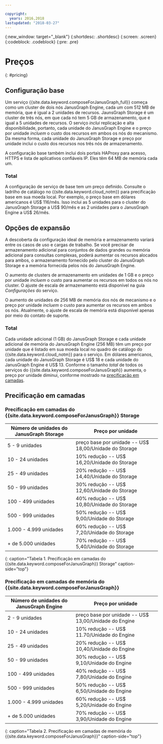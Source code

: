 ```yaml
---

copyright:
  years: 2016,2018
lastupdated: "2018-03-27"
---
```


{:new_window: target="_blank"}
{:shortdesc: .shortdesc}
{:screen: .screen}
{:codeblock: .codeblock}
{:pre: .pre}

# Preços
{: #pricing}

## Configuração base
Um serviço {{site.data.keyword.composeForJanusGraph_full}} começa como um cluster de dois nós JanusGraph Engine, cada um com 512 MB de memória, que é igual a 2 unidades de recursos. JaunsGraph Storage é um cluster de três nós, em que cada nó tem 5 GB de armazenamento, que é igual a 5 unidades de recursos. O serviço _inclui_ replicação e alta disponibilidade, portanto, cada unidade do JanusGraph Engine e o preço por unidade _incluem_ o custo dos recursos em ambos os nós do mecanismo. Da mesma forma, cada unidade do JanusGraph Storage e preço por unidade inclui o custo dos recursos nos três nós de armazenamento.

A configuração base também inclui dois portais HAProxy para acesso, HTTPS e lista de aplicativos confiáveis IP. Eles têm 64 MB de memória cada um.

### Total
A configuração de serviço de base tem um preço definido. Consulte o ladrilho de catálogo no {{site.data.keyword.cloud_notm}} para precificação base em sua moeda local. Por exemplo, o preço base em dólares americanos é US$ 116/mês. Isso inclui as 5 unidades para o cluster do JanusGraph Storage a US$ 90/mês e as 2 unidades para o JanusGraph Engine a US$ 26/mês.


## Opções de expansão
A descoberta da configuração ideal de memória e armazenamento variará entre os casos de uso e cargas de trabalho. Se você precisar de armazenamento adicional para conjuntos de dados grandes ou memória adicional para consultas complexas, poderá aumentar os recursos alocados para ambos, o armazenamento fornecido pelo cluster do JanusGraph Storage e a memória fornecida pelos nós do JanusGraph Engine. 

O aumento de clusters de armazenamento em unidades de 1 GB e o preço por unidade _incluem_ o custo para aumentar os recursos em todos os nós no cluster. O ajuste de escala de armazenamento está disponível na guia _Configurações_ do serviço.
 
O aumento de unidades de 256 MB de memória dos nós de mecanismo e o preço por unidade _incluem_ o custo para aumentar os recursos em ambos os nós. Atualmente, o ajuste de escala de memória está disponível apenas por meio do contato de suporte.

### Total
Cada unidade adicional (1 GB) do JanusGraph Storage e cada unidade adicional de memória do JanusGraph Engine (256 MB) têm um preço por unidade que é listado em sua moeda local no quadro de catálogo do {{site.data.keyword.cloud_notm}} para o serviço. Em dólares americanos, cada unidade do JanusGraph Storage é US$ 18 e cada unidade do JanusGraph Engine é US$ 13. Conforme o tamanho _total_ de todos os serviços do {{site.data.keyword.composeForJanusGraph}} aumenta, o preço por unidade diminui, conforme mostrado na [precificação em camadas](#tiered-pricing).

## Precificação em camadas

### Precificação em camadas do {{site.data.keyword.composeForJanusGraph}} Storage

Número de unidades do JanusGraph Storage|Preço por unidade
----------|-----------
5 - 9 unidades|preço base por unidade -- US$ 18,00/Unidade do Storage
10 - 24 unidades|10% redução -- US$ 16,20/Unidade do Storage
25 - 49 unidades|20% redução -- US$ 14,40/Unidade do Storage
50 - 99 unidades|30% redução -- US$ 12,60/Unidade do Storage
100 - 499 unidades|40% redução -- US$ 10,80/Unidade do Storage
500 - 999 unidades|50% redução -- US$ 9,00/Unidade do Storage
1.000 - 4.999 unidades|60% redução -- US$ 7,20/Unidade do Storage
+ de 5.000 unidades|70% redução -- US$ 5,40/Unidade do Storage
{: caption="Tabela 1. Precificação em camadas do {{site.data.keyword.composeForJanusGraph}} Storage" caption-side="top"}

### Precificação em camadas de memória do {{site.data.keyword.composeForJanusGraph}}

Número de unidades do JanusGraph Engine|Preço por unidade
----------|-----------
2 - 9 unidades|preço base por unidade -- US$ 13,00/Unidade do Engine
10 - 24 unidades|10% redução -- US$ 11.70/Unidade do Engine
25 - 49 unidades|20% redução -- US$ 10,40/Unidade do Engine
50 - 99 unidades|30% redução -- US$ 9,10/Unidade do Engine
100 - 499 unidades|40% redução -- US$ 7,80/Unidade do Engine
500 - 999 unidades|50% redução -- US$ 6,50/Unidade do Engine
1.000 - 4.999 unidades|60% redução -- US$ 5,20/Unidade do Engine
+ de 5.000 unidades|70% redução -- US$ 3,90/Unidade do Engine
{: caption="Tabela 2. Precificação em camadas de memória do {{site.data.keyword.composeForJanusGraph}}" caption-side="top"}
